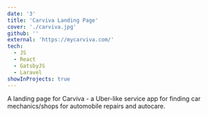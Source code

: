 ```yaml
---
date: '3'
title: 'Carviva Landing Page'
cover: './carviva.jpg'
github: ''
external: 'https://mycarviva.com/'
tech:
  - JS
  - React
  - GatsbyJS
  - Laravel
showInProjects: true
---
```


A landing page for Carviva - a Uber-like service app for finding car mechanics/shops for automobile repairs and autocare.
